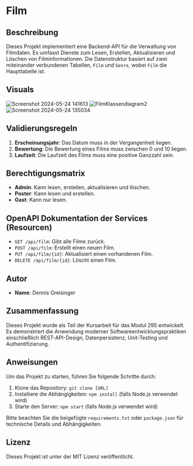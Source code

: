 # Film

## Beschreibung
Dieses Projekt implementiert eine Backend-API für die Verwaltung von Filmdaten. Es umfasst Dienste zum Lesen, Erstellen, Aktualisieren und Löschen von Filminformationen. Die Datenstruktur basiert auf zwei miteinander verbundenen Tabellen, `Film` und `Genre`, wobei `Film` die Haupttabelle ist.

## Visuals
![Screenshot 2024-05-24 141613](https://github.com/greisingerd-bzz/Film/assets/114403483/006a2a40-bc27-4521-9ec2-5fcbe93412b8)
![FilmKlassendiagram2](https://github.com/greisingerd-bzz/Film/assets/114403483/97b2a297-afe4-4c8e-8dfb-2454689479af)
![Screenshot 2024-05-24 135034](https://github.com/greisingerd-bzz/Film/assets/114403483/96568101-156f-4111-ad5b-993a20190d8b)


## Validierungsregeln
1. **Erscheinungsjahr**: Das Datum muss in der Vergangenheit liegen.
2. **Bewertung**: Die Bewertung eines Films muss zwischen 0 und 10 liegen.
3. **Laufzeit**: Die Laufzeit des Films muss eine positive Ganzzahl sein.

## Berechtigungsmatrix
- **Admin**: Kann lesen, erstellen, aktualisieren und löschen.
- **Poster**: Kann lesen und erstellen.
- **Gast**: Kann nur lesen.

## OpenAPI Dokumentation der Services (Resourcen)
- `GET /api/film`: Gibt alle Filme zurück.
- `POST /api/film`: Erstellt einen neuen Film.
- `PUT /api/film/{id}`: Aktualisiert einen vorhandenen Film.
- `DELETE /api/film/{id}`: Löscht einen Film.

## Autor
- **Name**: Dennis Greisinger

## Zusammenfassung
Dieses Projekt wurde als Teil der Kursarbeit für das Modul 295 entwickelt. Es demonstriert die Anwendung moderner Softwareentwicklungspraktiken einschließlich REST-API-Design, Datenpersistenz, Unit-Testing und Authentifizierung.

## Anweisungen
Um das Projekt zu starten, führen Sie folgende Schritte durch:
1. Klone das Repository: `git clone [URL]`
2. Installiere die Abhängigkeiten: `npm install` (falls Node.js verwendet wird)
3. Starte den Server: `npm start` (falls Node.js verwendet wird)

Bitte beachten Sie die beigefügte `requirements.txt` oder `package.json` für technische Details und Abhängigkeiten.

## Lizenz
Dieses Projekt ist unter der MIT Lizenz veröffentlicht.
